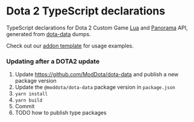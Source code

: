 # Dota 2 TypeScript declarations

TypeScript declarations for Dota 2 Custom Game
[Lua](https://github.com/ModDota/TypeScriptDeclarations/tree/master/packages/dota-lua-types) and
[Panorama](https://github.com/ModDota/TypeScriptDeclarations/tree/master/packages/panorama-types)
API, generated from [dota-data](https://github.com/ark120202/dota-data) dumps.

Check out our [addon template](https://github.com/ModDota/TypeScriptAddonTemplate) for usage
examples.

### Updating after a DOTA2 update

1. Update https://github.com/ModDota/dota-data and publish a new package version
2. Update the `@moddota/dota-data` package version in `package.json`
3. `yarn install`
4. `yarn build`
5. Commit
6. TODO how to publish type packages
